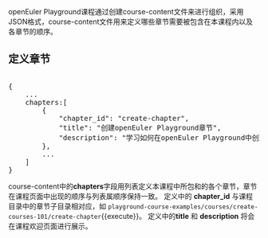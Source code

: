 openEuler Playground课程通过创建course-content文件来进行组织，采用JSON格式，course-content文件用来定义哪些章节需要被包含在本课程内以及各章节的顺序。


## 定义章节

<pre class="file">

{
    ...
    chapters:[
        {
            "chapter_id": "create-chapter",
            "title": "创建openEuler Playground章节",
            "description": "学习如何在openEuler Playground中创建新的章节"
        },
        ...
    ]
}
</pre>

course-content中的**chapters**字段用列表定义本课程中所包和的各个章节，章节在课程页面中出现的顺序与列表属顺序保持一致。
定义中的 **chapter_id** 与课程目录中的章节子目录相对应，如 `playground-course-examples/courses/create-courses-101/create-chapter`{{execute}}。
定义中的**title** 和 **description** 将会在课程欢迎页面进行展示。
